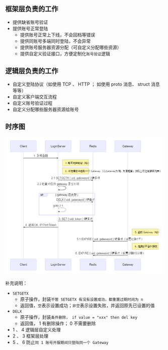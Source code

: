 ## 框架层负责的工作

- 提供缺省账号验证
- 提供账号正常登陆
  - 提供账号正常上下线，不会回档等错误
  - 提供同账号多端同时登陆，不会异常
  - 提供账号服务器资源分配（可自定义分配哪些资源）
  - 提供自定义验证接口，方便定制化`账号验证`逻辑


## 逻辑层负责的工作

- 自定义登陆协议（如使用 TCP 、 HTTP ； 如使用 proto 消息、 struct 消息 等等）
- 自定义客户端交互流程
- 自定义账号验证过程
- 自定义分配哪些服务器资源给账号


## 时序图

![图1](assets/login.png)

补充说明：
- `SETGETX`
  - 原子操作，封装`不管 SETGETX 有没有设置成功，都重置过期时间为 n`
  - 返回值，`空`表示设置成功；`非空`表示设置失败，并返回原先已设置的值
- `DELX`
  - 原子操作，封装`条件删除， if value = "xxx" then del key`
  - 返回值， 1 有删除操作； 0 不需要删除
- 1 、 4 逻辑层自定义处理
- 2 、 3 框架层处理
- 5 、 6 防止`同 1 账号开服期间只登陆同一个 Gateway`
